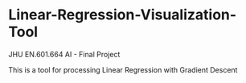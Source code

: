 # Linear-Regression-Visualization-Tool
JHU EN.601.664 AI - Final Project

This is a tool for processing Linear Regression with Gradient Descent
